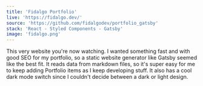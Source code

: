 ```yaml
---
title: 'Fidalgo Portfolio'
live: 'https://fidalgo.dev/'
source: 'https://github.com/fidalgodev/portfolio_gatsby'
stack: 'React - Styled Components - Gatsby'
image: 'fidalgo.png'
---
```


This very website you're now watching. I wanted something fast and with good SEO for my portfolio, so a static website generator like Gatsby seemed like the best fit. It reads data from markdown files, so it's super easy for me to keep adding Portfolio items as I keep developing stuff. It also has a cool dark mode switch since I couldn't decide between a dark or light design.
